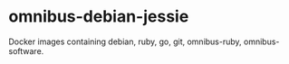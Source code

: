 # omnibus-debian-jessie
Docker images containing debian, ruby, go, git, omnibus-ruby, omnibus-software.
